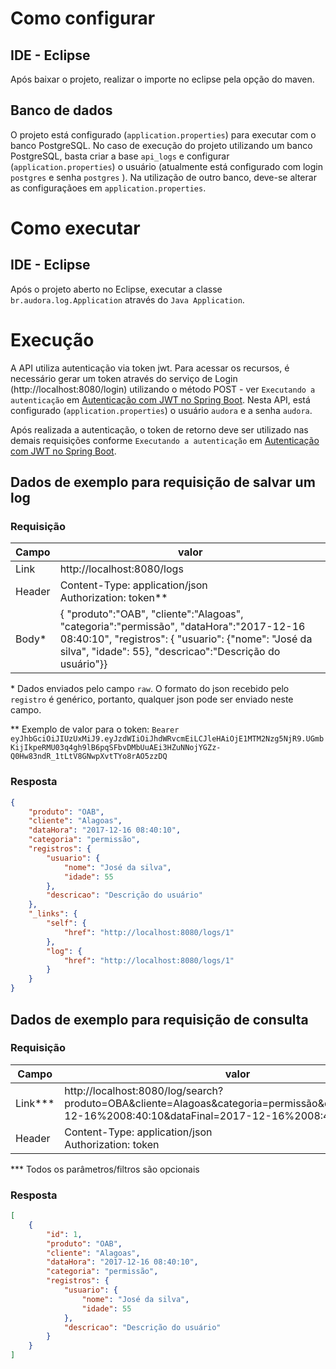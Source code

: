 # Como configurar

## IDE - Eclipse
Após baixar o projeto, realizar o importe no eclipse pela opção do maven.

## Banco de dados
O projeto está configurado (```application.properties```) para executar com o banco PostgreSQL. No caso de execução do projeto utilizando um banco PostgreSQL, basta criar a base ```api_logs``` e configurar (```application.properties```) o usuário (atualmente está configurado com login ```postgres``` e senha ```postgres``` ). Na utilização de outro banco, deve-se alterar as configuraçãoes em ```application.properties```.

# Como executar

## IDE - Eclipse
 Após o projeto aberto no Eclipse, executar a classe ```br.audora.log.Application``` através do ```Java Application```.

# Execução
A API utiliza autenticação via token jwt. Para acessar os recursos, é necessário gerar um token através do serviço de Login (http://localhost:8080/login) utilizando o método POST - ver  ```Executando a autenticação``` em [Autenticação com JWT no Spring Boot](http://andreybleme.com/2017-04-01/autenticacao-com-jwt-no-spring-boot/). Nesta API, está configurado (```application.properties```) o usuário ```audora``` e a senha ```audora```.

Após realizada a autenticação, o token de retorno deve ser utilizado nas demais requisições conforme ```Executando a autenticação``` em [Autenticação com JWT no Spring Boot](http://andreybleme.com/2017-04-01/autenticacao-com-jwt-no-spring-boot/).

## Dados de exemplo para requisição de salvar um log

### Requisição

| Campo | valor |
| ------------- | ------------- |
| Link | http://localhost:8080/logs |
| Header | Content-Type: application/json <br> Authorization: token\** |
| Body* | { "produto":"OAB", "cliente":"Alagoas", "categoria":"permissão", "dataHora":"2017-12-16 08:40:10", "registros": { "usuario": {"nome": "José da silva", "idade": 55}, "descricao":"Descrição do usuário"}} |

\* Dados enviados pelo campo ```raw```. O formato do json recebido pelo ```registro``` é genérico, portanto, qualquer json pode ser enviado neste campo.

\** Exemplo de valor para o token: ```Bearer eyJhbGciOiJIUzUxMiJ9.eyJzdWIiOiJhdWRvcmEiLCJleHAiOjE1MTM2Nzg5NjR9.UGmbKijIkpeRMU03q4gh9lB6pqSFbvDMbUuAEi3HZuNNojYGZz-Q0Hw83ndR_1tLtV8GNwpXvtTYo8rAO5zzDQ```

### Resposta

```json
{
    "produto": "OAB",
    "cliente": "Alagoas",
    "dataHora": "2017-12-16 08:40:10",
    "categoria": "permissão",
    "registros": {
        "usuario": {
            "nome": "José da silva",
            "idade": 55
        },
        "descricao": "Descrição do usuário"
    },
    "_links": {
        "self": {
            "href": "http://localhost:8080/logs/1"
        },
        "log": {
            "href": "http://localhost:8080/logs/1"
        }
    }
}
```

## Dados de exemplo para requisição de consulta

### Requisição

| Campo | valor |
|---------|---------|
| Link*** | http://localhost:8080/log/search?produto=OBA&cliente=Alagoas&categoria=permissão&dataInicial=2017-12-16%2008:40:10&dataFinal=2017-12-16%2008:40:10|
| Header | Content-Type: application/json <br> Authorization: token |

\*** Todos os parâmetros/filtros são opcionais

### Resposta

```json
[
    {
        "id": 1,
        "produto": "OAB",
        "cliente": "Alagoas",
        "dataHora": "2017-12-16 08:40:10",
        "categoria": "permissão",
        "registros": {
            "usuario": {
                "nome": "José da silva",
                "idade": 55
            },
            "descricao": "Descrição do usuário"
        }
    }
]
```

